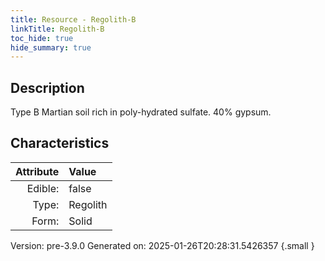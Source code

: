 ```yaml
---
title: Resource - Regolith-B
linkTitle: Regolith-B
toc_hide: true
hide_summary: true
---
```


## Description
 &#10;&#9;&#9;Type B Martian soil rich in poly-hydrated sulfate. 40% gypsum.

## Characteristics

| Attribute      | Value |
|--------:|:------|
|Edible:|false|
|Type:|Regolith|
|Form:|Solid|
 



    

Version: pre-3.9.0 Generated on: 2025-01-26T20:28:31.5426357
{.small }
